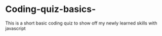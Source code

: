 # Coding-quiz-basics-
This is a short basic coding quiz to show off my newly learned skills with javascript 
